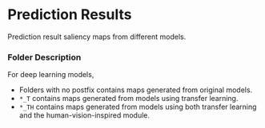 # Prediction Results
Prediction result saliency maps from different models.

### Folder Description
For deep learning models,
- Folders with no postfix contains maps generated from original models.
- `*_T` contains maps generated from models using transfer learning.
- `*_TH` contains maps generated from models using both transfer learning and the human-vision-inspired module.